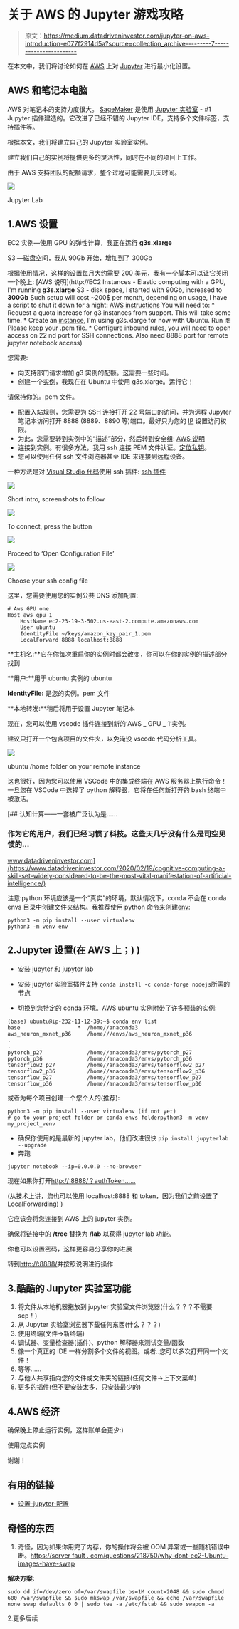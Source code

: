 # 关于 AWS 的 Jupyter 游戏攻略

> 原文：<https://medium.datadriveninvestor.com/jupyter-on-aws-introduction-e077f2914d5a?source=collection_archive---------7----------------------->

在本文中，我们将讨论如何在 [AWS](http://aws.amazon.com/) 上对 [Jupyter](https://jupyter.org/) 进行最小化设置。

## AWS 和笔记本电脑

AWS 对笔记本的支持力度很大。 [SageMaker](https://aws.amazon.com/sagemaker/) 是使用 [Jupyter 实验室](https://pypi.org/project/jupyterlab/) - #1 Jupyter 插件建造的。它改进了已经不错的 Jupyter IDE，支持多个文件标签，支持插件等。

根据本文，我们将建立自己的 Jupyter 实验室实例。

建立我们自己的实例将提供更多的灵活性，同时在不同的项目上工作。

由于 AWS 支持团队的配额请求，整个过程可能需要几天时间。

![](img/ab4cdc911148633427d55ab19d05e095.png)

Jupyter Lab

## 1.AWS 设置

EC2 实例—使用 GPU 的弹性计算，我正在运行 **g3s.xlarge**

S3 —磁盘空间，我从 90Gb 开始，增加到了 300Gb

根据使用情况，这样的设置每月大约需要 200 美元，我有一个脚本可以让它关闭一个晚上: [AWS 说明](http://EC2 Instances - Elastic computing with a GPU, I'm running **g3s.xlarge**   S3 - disk space, I started with 90Gb, increased to **300Gb**   Such setup will cost ~200$ per month, depending on usage, I have a script to shut it down for a night: [AWS instructions](https://aws.amazon.com/premiumsupport/knowledge-center/start-stop-lambda-cloudwatch/)  You will need to: * Request a quota increase for g3 instances from support. This will take some time. * Create an [instance](https://docs.aws.amazon.com/AWSEC2/latest/UserGuide/Instances.html), I'm using g3s.xlarge for now with Ubuntu. Run it! Please keep your .pem file. * Configure inbound rules, you will need to open access on 22 nd port for SSH connections.     Also need 8888 port for remote jupyter notebook access)

您需要:

*   向支持部门请求增加 g3 实例的配额。这需要一些时间。
*   创建一个[实例](https://docs.aws.amazon.com/AWSEC2/latest/UserGuide/Instances.html)，我现在在 Ubuntu 中使用 g3s.xlarge。运行它！

请保持你的。pem 文件。

*   配置入站规则，您需要为 SSH 连接打开 22 号端口的访问，并为远程 Jupyter 笔记本访问打开 8888 (8889、8890 等)端口。最好只为您的 [IP](https://www.google.com/search?q=my+ip) 设置访问权限。
*   为此，您需要转到实例中的“描述”部分，然后转到安全组: [AWS 说明](https://docs.aws.amazon.com/AWSEC2/latest/UserGuide/authorizing-access-to-an-instance.html)
*   连接到实例。有很多方法，我用 ssh 连接 PEM 文件认证。[定位私钥](https://docs.aws.amazon.com/AWSEC2/latest/UserGuide/connection-prereqs.html)。
*   您可以使用任何 ssh 文件浏览器甚至 IDE 来连接到远程设备。

一种方法是对 [Visual Studio 代码](https://code.visualstudio.com/)使用 ssh 插件: [ssh 插件](https://code.visualstudio.com/docs/remote/ssh)

![](img/cfdd84bb5d3b76fefdbf27babc5efc19.png)

Short intro, screenshots to follow

![](img/391f8b648dfac0cc2533685afa61f28a.png)

To connect, press the button

![](img/9953ebe5c4ac5e448db66111f966f3a4.png)

Proceed to ‘Open Configuration File’

![](img/e3c963729938c4bb2fac91484d845db2.png)

Choose your ssh config file

这里，您需要使用您的实例公共 DNS 添加配置:

```
# Aws GPU one
Host aws_gpu_1
    HostName ec2-23-19-3-502.us-east-2.compute.amazonaws.com
    User ubuntu
    IdentityFile ~/keys/amazon_key_pair_1.pem
    LocalForward 8888 localhost:8888
```

**主机名:**它在你每次重启你的实例时都会改变，你可以在你的实例的描述部分找到

**用户:**用于 ubuntu 实例的 ubuntu

**IdentityFile:** 是您的实例。pem 文件

**本地转发:**稍后将用于设置 Jupyter 笔记本

现在，您可以使用 vscode 插件连接到新的‘AWS _ GPU _ 1’实例。

建议只打开一个包含项目的文件夹，以免淹没 vscode 代码分析工具。

![](img/2125037b4de51957a04a9c5bbbdb6626.png)

ubuntu /home folder on your remote instance

这也很好，因为您可以使用 VSCode 中的集成终端在 AWS 服务器上执行命令！一旦您在 VSCode 中选择了 python 解释器，它将在任何新打开的 bash 终端中被激活。

[](https://www.datadriveninvestor.com/2020/02/19/cognitive-computing-a-skill-set-widely-considered-to-be-the-most-vital-manifestation-of-artificial-intelligence/) [## 认知计算——一套被广泛认为是……

### 作为它的用户，我们已经习惯了科技。这些天几乎没有什么是司空见惯的…

www.datadriveninvestor.com](https://www.datadriveninvestor.com/2020/02/19/cognitive-computing-a-skill-set-widely-considered-to-be-the-most-vital-manifestation-of-artificial-intelligence/) 

注意:python 环境应该是一个“真实”的环境，默认情况下，conda 不会在 conda envs 目录中创建文件夹结构。我推荐使用 python 命令来创建[env](https://packaging.python.org/guides/installing-using-pip-and-virtual-environments/):

```
python3 -m pip install --user virtualenv
python3 -m venv env
```

## 2.Jupyter 设置(在 AWS 上；) )

*   安装 jupyter 和 jupyter lab
    
*   安装 jupyter 实验室插件支持
    `conda install -c conda-forge nodejs`所需的节点
*   切换到您特定的 conda 环境。AWS ubuntu 实例附带了许多预装的实例:

```
(base) ubuntu@ip-232-11-12-39:~$ conda env list
base                  *  /home//anaconda3
aws_neuron_mxnet_p36     /home///envs/aws_neuron_mxnet_p36
.
.
pytorch_p27              /home//anaconda3/envs/pytorch_p27
pytorch_p36              /home//anaconda3/envs/pytorch_p36
tensorflow2_p27          /home//anaconda3/envs/tensorflow2_p27
tensorflow2_p36          /home//anaconda3/envs/tensorflow2_p36
tensorflow_p27           /home//anaconda3/envs/tensorflow_p27
tensorflow_p36           /home//anaconda3/envs/tensorflow_p36
```

或者为每个项目创建一个您个人的(推荐):

```
python3 -m pip install --user virtualenv (if not yet)
# go to your project folder or conda envs folderpython3 -m venv my_project_venv
```

*   确保你使用的是最新的 jupyter lab，他们改进很快
    `pip install jupyterlab --upgrade`
*   奔跑

```
jupyter notebook --ip=0.0.0.0 --no-browser
```

现在如果你打开[http://<your _ public _ instance _ IP>:8888/？authToken......](http://0.0.0.0:8888/?authToken......)

(从技术上讲，您也可以使用 localhost:8888 和 token，因为我们之前设置了 LocalForwarding) )

它应该会将您连接到 AWS 上的 jupyter 实例。

确保将链接中的 **/tree** 替换为 **/lab** 以获得 jupyter lab 功能。

你也可以设置密码，这样更容易分享你的进展

转到[http://<your _ public _ instance _ IP>:8888/](http://0.0.0.0:8888/?authToken......)并按照说明进行操作

## 3.酷酷的 Jupyter 实验室功能

1.  将文件从本地机器拖放到 jupyter 实验室文件浏览器(什么？？？不需要 scp！)
2.  从 Jupyter 实验室浏览器下载任何东西(什么？？？)
3.  使用终端(文件->新终端)
4.  调试器、变量检查器(插件)、python 解释器来测试变量/函数
5.  像一个真正的 IDE 一样分割多个文件的视图。或者..您可以多次打开同一个文件！
6.  等等……
7.  与他人共享指向您的文件或文件夹的链接(任何文件->上下文菜单)
8.  更多的插件(但不要安装太多，只安装最少的)

## 4.AWS 经济

确保晚上停止运行实例，这样账单会更少:)

使用定点实例

谢谢！

## 有用的链接

*   [设置-jupyter-配置](https://docs.aws.amazon.com/dlami/latest/devguide/setup-jupyter-config.html)

## **奇怪的东西**

1.  奇怪，因为如果你用完了内存，你的操作将会被 OOM 异常或一些随机错误中断。[https://server fault . com/questions/218750/why-dont-ec2-Ubuntu-images-have-swap](https://serverfault.com/questions/218750/why-dont-ec2-ubuntu-images-have-swap)

**解决方案:**

`sudo dd if=/dev/zero of=/var/swapfile bs=1M count=2048 &&
sudo chmod 600 /var/swapfile &&
sudo mkswap /var/swapfile &&
echo /var/swapfile none swap defaults 0 0 | sudo tee -a /etc/fstab &&
sudo swapon -a`

2.更多后续